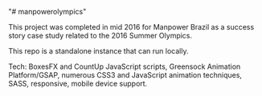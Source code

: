 "# manpowerolympics" 

This project was completed in mid 2016 for Manpower Brazil as a success story case study related to the 2016 Summer Olympics.

This repo is a standalone instance that can run locally. 

Tech: BoxesFX and CountUp JavaScript scripts, Greensock Animation Platform/GSAP, numerous CSS3 and JavaScript animation techniques, SASS, responsive, mobile device support.
